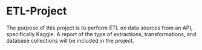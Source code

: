 # ETL-Project

The purpose of this project is to perform ETL on data sources from an API, specifically Kaggle. A report of the type of extractions, transformations, and database collections will be included in the project. 
